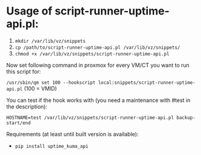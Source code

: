 # Usage of script-runner-uptime-api.pl: #

1. `mkdir /var/lib/vz/snippets`
2. `cp /path/to/script-runner-uptime-api.pl /var/lib/vz/snippets/`
3. `chmod +x /var/lib/vz/snippets/script-runner-uptime-api.pl`

Now set following command in proxmox for every VM/CT you want to run this script for:

`/usr/sbin/qm set 100 --hookscript local:snippets/script-runner-uptime-api.pl` (100 = VMID)

You can test if the hook works with (you need a maintenance with #test in the description):

`HOSTNAME=test /var/lib/vz/snippets/script-runner-uptime-api.pl backup-start/end`

Requirements (at least until built version is available):
- `pip install uptime_kuma_api`